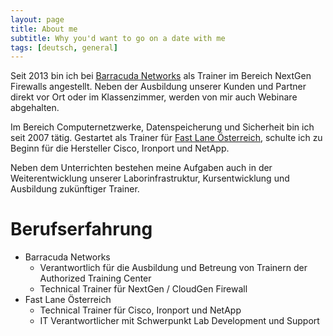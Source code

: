 ```yaml
---
layout: page
title: About me
subtitle: Why you'd want to go on a date with me
tags: [deutsch, general]
---
```


Seit 2013 bin ich bei [Barracuda Networks](https://www.barracuda.com) als Trainer im Bereich NextGen Firewalls angestellt. Neben der Ausbildung unserer Kunden und Partner direkt vor Ort oder im Klassenzimmer, werden von mir auch Webinare abgehalten.

Im Bereich Computernetzwerke, Datenspeicherung und Sicherheit bin ich seit 2007 tätig. Gestartet als Trainer für [Fast Lane Österreich](http://www.flane.at/), schulte ich zu Beginn für die Hersteller Cisco, Ironport und NetApp.

Neben dem Unterrichten bestehen meine Aufgaben auch in der Weiterentwicklung unserer Laborinfrastruktur, Kursentwicklung und Ausbildung zukünftiger Trainer.

# Berufserfahrung
* Barracuda Networks
    * Verantwortlich für die Ausbildung und Betreung von Trainern der Authorized Training Center
    * Technical Trainer für NextGen / CloudGen Firewall
* Fast Lane Österreich
    * Technical Trainer für Cisco, Ironport und NetApp
    * IT Verantwortlicher mit Schwerpunkt Lab Development und Support